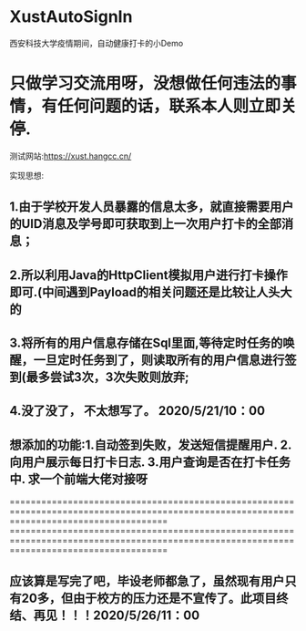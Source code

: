 # XustAutoSignIn
西安科技大学疫情期间，自动健康打卡的小Demo
<h1>只做学习交流用呀，没想做任何违法的事情，有任何问题的话，联系本人则立即关停.</h1>

测试网站:https://xust.hangcc.cn/

实现思想:
<h2>1.由于学校开发人员暴露的信息太多，就直接需要用户的UID消息及学号即可获取到上一次用户打卡的全部消息；<h2>
<h2>2.所以利用Java的HttpClient模拟用户进行打卡操作即可.(中间遇到Payload的相关问题还是比较让人头大的<h2>
<h2>3.将所有的用户信息存储在Sql里面,等待定时任务的唤醒，一旦定时任务到了，则读取所有的用户信息进行签到(最多尝试3次，3次失败则放弃;</h2>
<h2>4.没了没了， 不太想写了。 2020/5/21/10：00</h2>
<h2>想添加的功能:1.自动签到失败，发送短信提醒用户. 2.向用户展示每日打卡日志. 3.用户查询是否在打卡任务中. 求一个前端大佬对接呀</h2>
==========================================================================================================================================
  ==========================================================================================================================================
<h2>应该算是写完了吧，毕设老师都急了，虽然现有用户只有20多，但由于校方的压力还是不宣传了。此项目终结、再见！！！2020/5/26/11：00</h2>
